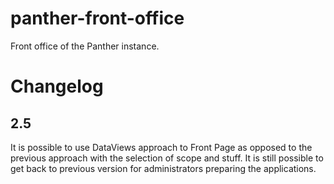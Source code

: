 # panther-front-office
Front office of the Panther instance.

# Changelog 

## 2.5

It is possible to use DataViews approach to Front Page as opposed to the previous approach with the selection of scope 
and stuff. It is still possible to get back to previous version for administrators preparing the applications. 